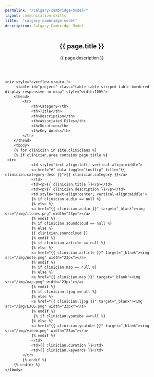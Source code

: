 ```yaml
---
permalink: "/calgary-cambridge-model/"
layout: communication-skills
title:  "calgary-cambridge-model"
description: Calgary Cambridge Model
---
```


<section id="action" class="responsive">
        <div class="vertical-center">
             <div class="container">
                <div class="row">
                    <div class="action take-tour">
                            <center><h1 class="title">{{ page.title }}</h1>
                            <p>{{ page.description }}</p></center>
                    </div>
                </div>
            </div>
        </div>
   </section>

<section id="clinician">
      <div class="container">
        <div class="row">
          <div class="col-lg-12">
<br>
<br>

  	<div style="overflow-x:auto;">	
         <table id="project" class="table table-striped table-bordered display responsive no-wrap" style="width:100%">
        <thead>
            <tr>
                <th>Category</th>
                <th>Title</th>
                <th>Description</th>
                <th>Associated Files</th>
                <th>Duration</th>
                <th>Key Words</th>
            </tr>
        </thead>
        <tbody>
        {% for clinician in site.clinicians %}
        {% if clinician.area contains page.title %}
     <tr>
                <td style="text-align:left; vertical-align:middle">
                <a href="#" data-toggle="tooltip" title="{{ clinician.category-desc }}">{{ clinician.category }}</a>
                </td>
                <td><p>{{ clinician.title }}</p></td>
                <td><p>{{ clinician.description }}</p></td>
                <td style="text-align:center; vertical-align:middle">
                {% if clinician.audio == null %}
                {% else %}
                <a href="{{ clinician.audio }}" target="_blank"><img src="/img/itunes.png" width="23px"></a>
                {% endif %}
                {% if clinician.soundcloud == null %}
                {% else %}
                {{ clinician.soundcloud }}
                {% endif %}
                {% if clinician.article == null %}
                {% else %}
                <a href="{{ clinician.article }}" target="_blank"><img src="/img/note.png" width="23px"></a>
                {% endif %}
                {% if clinician.map == null %}
                {% else %}
                <a href="{{ clinician.map }}" target="_blank"><img src="/img/map.png" width="23px"></a>
                {% endif %} 
                {% if clinician.ljog ==null %}
                {% else %}
                <a href="{{ clinician.ljog }}" target="_blank"><img src="/img/LJOG.png" width="23px"></a>
                {% endif %}
                 {% if clinician.youtube ==null %}
                {% else %}
                <a href="{{ clinician.youtube }}" target="_blank"><img src="/img/video.png" width="23px"></a>
                {% endif %}
                </td>
                <td>{{ clinician.duration }}</td>
                <td>{{ clinician.keywords }}</td>
            </tr>
            {% endif %}
        {% endfor %}
    </tbody>
</table>
</div>       
      </div>
	  </div>
	  </div>
    </section>
